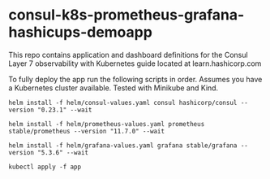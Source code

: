 # consul-k8s-prometheus-grafana-hashicups-demoapp
This repo contains application and dashboard definitions for the Consul Layer 7 observability with Kubernetes guide located at learn.hashicorp.com

To fully deploy the app run the following scripts in order. Assumes you have a Kubernetes cluster available.  Tested with Minikube and Kind.

`helm install -f helm/consul-values.yaml consul hashicorp/consul --version "0.23.1" --wait`

`helm install -f helm/prometheus-values.yaml prometheus stable/prometheus --version "11.7.0" --wait`

`helm install -f helm/grafana-values.yaml grafana stable/grafana --version "5.3.6" --wait`

`kubectl apply -f app`
